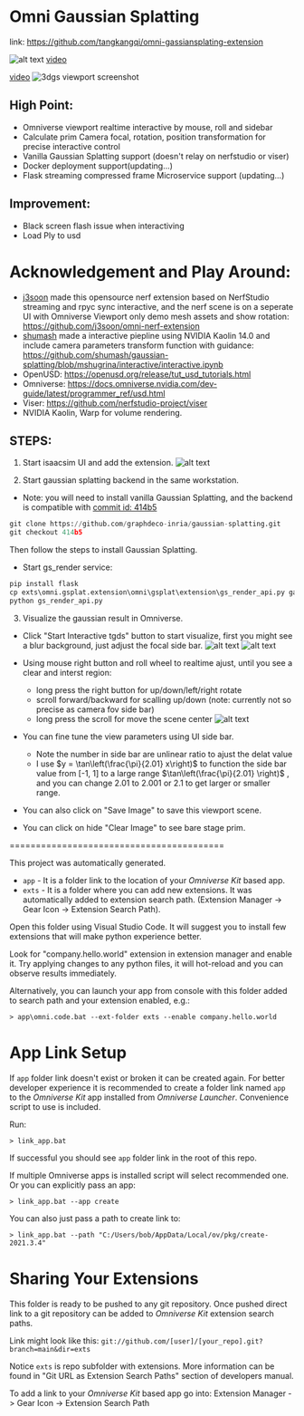 # Omni Gaussian Splatting


link: https://github.com/tangkangqi/omni-gassiansplating-extension

![alt text](extension-train.png)
[video](<2025-02-18 02-15-45.mkv>)

[video](<2025-02-18 10-24-23.mkv>)
![3dgs viewport screenshot](image.png)

## High Point:
- Omniverse viewport realtime interactive by mouse, roll and sidebar
- Calculate prim Camera focal, rotation, position transformation for precise interactive control
- Vanilla Gaussian Splatting support (doesn't relay on nerfstudio or viser)
- Docker deployment support(updating...)
- Flask streaming compressed frame Microservice support (updating...)

## Improvement:
- Black screen flash issue when interactiving
- Load Ply to usd

# Acknowledgement and Play Around:
- [j3soon](https://github.com/j3soon) made this opensource nerf extension based on NerfStudio streaming and rpyc sync interactive, and the nerf scene is on a seperate UI with Omniverse Viewport only demo mesh assets and show rotation: https://github.com/j3soon/omni-nerf-extension
- [shumash](https://github.com/shumash) made a interactive piepline using NVIDIA Kaolin 14.0 and include camera parameters transform function with guidance: https://github.com/shumash/gaussian-splatting/blob/mshugrina/interactive/interactive.ipynb
- OpenUSD: https://openusd.org/release/tut_usd_tutorials.html
- Omniverse: https://docs.omniverse.nvidia.com/dev-guide/latest/programmer_ref/usd.html
- Viser: https://github.com/nerfstudio-project/viser
- NVIDIA Kaolin, Warp for volume rendering.

## STEPS:
1. Start isaacsim UI and add the extension.
![alt text](image-1.png)

2. Start gaussian splatting backend in the same workstation. 
- Note: you will need to install vanilla Gaussian Splatting, and the backend is compatible with 
[commit id: 414b5](https://github.com/graphdeco-inria/gaussian-splatting/tree/414b553ef1d3032ea634b7b7a1d121173f36592c)
```python
git clone https://github.com/graphdeco-inria/gaussian-splatting.git
git checkout 414b5
```
Then follow the steps to install Gaussian Splatting.
- Start gs_render service:
```python
pip install flask
cp exts\omni.gsplat.extension\omni\gsplat\extension\gs_render_api.py gaussisan-splatting
python gs_render_api.py
```

3. Visualize the gaussian result in Omniverse.
- Click "Start Interactive tgds" button to start visualize, first you might see a blur background, just adjust the focal side bar.
![alt text](image-2.png)
![alt text](image-3.png)

- Using mouse right button and roll wheel to realtime ajust, until you see a clear and interst region:
    - long press the right button for up/down/left/right rotate
    - scroll forward/backward for scalling up/down (note: currently not so precise as camera fov side bar)
    - long press the scroll for move the scene center
![alt text](image-4.png)

- You can fine tune the view parameters using UI side bar. 
    - Note the number in side bar are unlinear ratio to ajust the delat value
    - I use $y = \tan\left(\frac{\pi}{2.01} x\right)$ to function the side bar value from [-1, 1] to a large range $\tan\left(\frac{\pi}{2.01} \right)$ , and you can change 2.01 to 2.001 or 2.1 to get larger or smaller range.
- You can also click on "Save Image" to save this viewport scene. 
- You can click on hide "Clear Image" to see bare stage prim. 


========================================= 

This project was automatically generated.

- `app` - It is a folder link to the location of your *Omniverse Kit* based app.
- `exts` - It is a folder where you can add new extensions. It was automatically added to extension search path. (Extension Manager -> Gear Icon -> Extension Search Path).

Open this folder using Visual Studio Code. It will suggest you to install few extensions that will make python experience better.

Look for "company.hello.world" extension in extension manager and enable it. Try applying changes to any python files, it will hot-reload and you can observe results immediately.

Alternatively, you can launch your app from console with this folder added to search path and your extension enabled, e.g.:

```
> app\omni.code.bat --ext-folder exts --enable company.hello.world
```

# App Link Setup

If `app` folder link doesn't exist or broken it can be created again. For better developer experience it is recommended to create a folder link named `app` to the *Omniverse Kit* app installed from *Omniverse Launcher*. Convenience script to use is included.

Run:

```
> link_app.bat
```

If successful you should see `app` folder link in the root of this repo.

If multiple Omniverse apps is installed script will select recommended one. Or you can explicitly pass an app:

```
> link_app.bat --app create
```

You can also just pass a path to create link to:

```
> link_app.bat --path "C:/Users/bob/AppData/Local/ov/pkg/create-2021.3.4"
```


# Sharing Your Extensions

This folder is ready to be pushed to any git repository. Once pushed direct link to a git repository can be added to *Omniverse Kit* extension search paths.

Link might look like this: `git://github.com/[user]/[your_repo].git?branch=main&dir=exts`

Notice `exts` is repo subfolder with extensions. More information can be found in "Git URL as Extension Search Paths" section of developers manual.

To add a link to your *Omniverse Kit* based app go into: Extension Manager -> Gear Icon -> Extension Search Path

